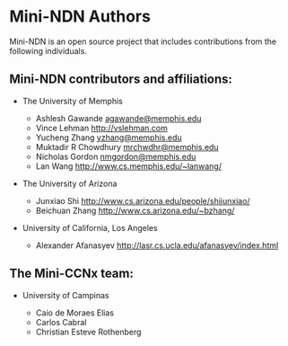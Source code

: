 Mini-NDN Authors
================

Mini-NDN is an open source project that includes contributions from the following individuals.

## Mini-NDN contributors and affiliations:

* The University of Memphis

    * Ashlesh Gawande      <agawande@memphis.edu>
    * Vince Lehman         <http://vslehman.com>
    * Yucheng Zhang        <yzhang@memphis.edu>
    * Muktadir R Chowdhury <mrchwdhr@memphis.edu>
    * Nicholas Gordon      <nmgordon@memphis.edu>
    * Lan Wang             <http://www.cs.memphis.edu/~lanwang/>

* The University of Arizona

    * Junxiao Shi    <http://www.cs.arizona.edu/people/shijunxiao/>
    * Beichuan Zhang <http://www.cs.arizona.edu/~bzhang/>

* University of California, Los Angeles

    * Alexander Afanasyev <http://lasr.cs.ucla.edu/afanasyev/index.html>

## The Mini-CCNx team:

* University of Campinas

    * Caio de Moraes Elias
    * Carlos Cabral
    * Christian Esteve Rothenberg
